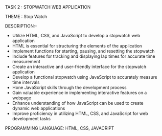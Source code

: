 TASK 2 : STOPWATCH WEB APPLICATION

THEME : Stop Watch

DESCRIPTION:-

- Utilize HTML, CSS, and JavaScript to develop a stopwatch web application
- HTML is essential for structuring the elements of the application
- Implement functions for starting, pausing, and resetting the stopwatch
- Include features for tracking and displaying lap times for accurate time measurement
- Create an interactive and user-friendly interface for the stopwatch application
- Develop a functional stopwatch using JavaScript to accurately measure time intervals
- Hone JavaScript skills through the development process
- Gain valuable experience in implementing interactive features on a webpage
- Enhance understanding of how JavaScript can be used to create dynamic web applications
- Improve proficiency in utilizing HTML, CSS, and JavaScript for web development tasks

PROGRAMMING LANGUAGE: HTML, CSS, JAVACRIPT
